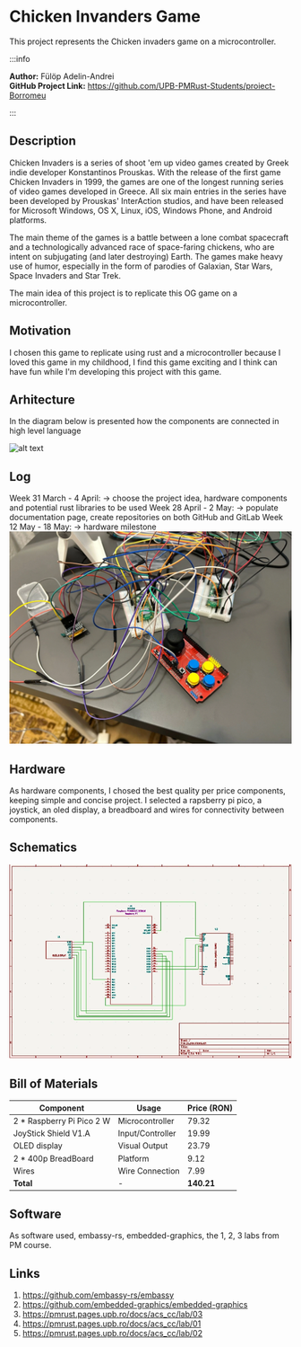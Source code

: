 # Chicken Invanders Game

This project represents the Chicken invaders game on a microcontroller.

:::info

**Author:** Fülöp Adelin-Andrei \
**GitHub Project Link:** https://github.com/UPB-PMRust-Students/proiect-Borromeu

:::
## Description

Chicken Invaders is a series of shoot 'em up video games created by Greek indie developer Konstantinos Prouskas. With the release of the first game Chicken Invaders in 1999, the games are one of the longest running series of video games developed in Greece. All six main entries in the series have been developed by Prouskas' InterAction studios, and have been released for Microsoft Windows, OS X, Linux, iOS, Windows Phone, and Android platforms.

The main theme of the games is a battle between a lone combat spacecraft and a technologically advanced race of space-faring chickens, who are intent on subjugating (and later destroying) Earth. The games make heavy use of humor, especially in the form of parodies of Galaxian, Star Wars, Space Invaders and Star Trek.

The main idea of this project is to replicate this OG game on a microcontroller.

## Motivation
I chosen this game to replicate using rust and a microcontroller because I loved this game in my childhood, I find this game exciting and I think can have fun while I'm developing this project with this game.

## Arhitecture

In the diagram below is presented how the components are connected in high level language

![alt text](image.webp)

## Log
Week 31 March - 4 April: 
-> choose the project idea, hardware components and potential rust libraries to be used
Week 28 April - 2 May:
-> populate documentation page, create repositories on both GitHub and GitLab
Week 12 May - 18 May:
-> hardware milestone
![alt text](image_proiect.webp)

## Hardware
As hardware components, I chosed the best quality per price components, keeping simple and concise project. I selected a rapsberry pi pico, a joystick, an oled display, a breadboard and wires for connectivity between components.

## Schematics
![alt text](image_schematic.webp)

## Bill of Materials
| Component | Usage | Price (RON) |
|-----------|---------|-------------|
| 2 * Raspberry Pi Pico 2 W | Microcontroller | 79.32 |
| JoyStick Shield V1.A | Input/Controller | 19.99 |
| OLED display | Visual Output | 23.79 |
| 2 * 400p BreadBoard | Platform | 9.12 |
| Wires | Wire Connection | 7.99 |
| **Total** | - | **140.21** |

## Software 
As software used, embassy-rs, embedded-graphics, the 1, 2, 3 labs from PM course.

## Links
1. https://github.com/embassy-rs/embassy
2. https://github.com/embedded-graphics/embedded-graphics
3. https://pmrust.pages.upb.ro/docs/acs_cc/lab/03
4. https://pmrust.pages.upb.ro/docs/acs_cc/lab/01
5. https://pmrust.pages.upb.ro/docs/acs_cc/lab/02
